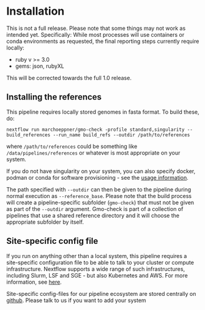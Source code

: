 # Installation

This is not a full release. Please note that some things may not work as intended yet. 
Specifically: While most processes will use containers or conda environments as requested, the final reporting steps currently require locally:

- ruby v >= 3.0
- gems: json, rubyXL

This will be corrected towards the full 1.0 release. 

## Installing the references

This pipeline requires locally stored genomes in fasta format. To build these, do:

```
nextflow run marchoeppner/gmo-check -profile standard,singularity --build_references --run_name build_refs --outdir /path/to/references
```

where `/path/to/references` could be something like `/data/pipelines/references` or whatever is most appropriate on your system. 

If you do not have singularity on your system, you can also specify docker, podman or conda for software provisioning - see the [usage information](usage.md).

The path specified with `--outdir` can then be given to the pipeline during normal execution as `--reference_base`. Please note that the build process will create a pipeline-specific subfolder (`gmo-check`) that must not be given as part of the `--outdir` argument. Gmo-check is part of a collection of pipelines that use a shared reference directory and it will choose the appropriate subfolder by itself. 

## Site-specific config file

If you run on anything other than a local system, this pipeline requires a site-specific configuration file to be able to talk to your cluster or compute infrastructure. Nextflow supports a wide range of such infrastructures, including Slurm, LSF and SGE - but also Kubernetes and AWS. For more information, see [here](https://www.nextflow.io/docs/latest/executor.html).

Site-specific config-files for our pipeline ecosystem are stored centrally on [github](https://github.com/marchoeppner/nf-configs). Please talk to us if you want to add your system